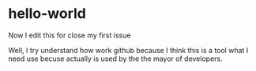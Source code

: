 # hello-world

Now I edit this for close my first issue

Well, I try understand how work github because I think this is a tool what I need use becuse actually is used by the the mayor of developers.
